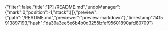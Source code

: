 {"filter":false,"title":"[P] /README.md","undoManager":{"mark":0,"position":-1,"stack":[]},"preview":{"path":"/README.md","previewer":"preview.markdown"},"timestamp":1415913897193,"hash":"da39a3ee5e6b4b0d3255bfef95601890afd80709"}